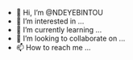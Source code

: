 - 👋 Hi, I’m @NDEYEBINTOU
- 👀 I’m interested in ...
- 🌱 I’m currently learning ...
- 💞️ I’m looking to collaborate on ...
- 📫 How to reach me ...

<!---
NDEYEBINTOU/NDEYEBINTOU is a ✨ special ✨ repository because its `README.md` (this file) appears on your GitHub profile.
You can click the Preview link to take a look at your changes.
--->
